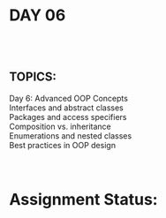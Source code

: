 # DAY 06 <br />
<br />
<br />

## TOPICS: <br />
Day 6: Advanced OOP Concepts <br />
Interfaces and abstract classes <br />
Packages and access specifiers <br />
Composition vs. inheritance <br />
Enumerations and nested classes <br />
Best practices in OOP design <br />
<br />
<br />

# Assignment Status: <br />
<br />
<br />
